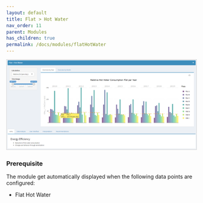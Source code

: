 ```yaml
---
layout: default
title: Flat > Hot Water
nav_order: 11
parent: Modules
has_children: true
permalink: /docs/modules/flatHotWater
---
```


<img src="https://raw.githubusercontent.com/hslu-ige-laes/lcm/master/docs/assets/images/flatHotWater_00.PNG" style="border:1px solid lightgrey"/>

### Prerequisite
The module get automatically displayed when the following data points are configured:
- Flat Hot Water